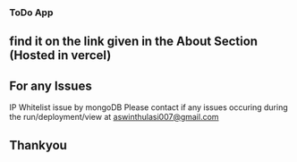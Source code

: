 ### ToDo App
## find it on the link given in the About Section (Hosted in vercel)

## For any Issues
IP Whitelist issue by mongoDB
Please contact if any issues occuring during the run/deployment/view at aswinthulasi007@gmail.com

## Thankyou
